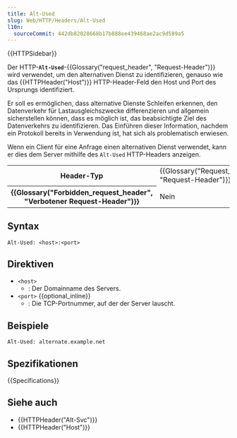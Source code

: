 ```yaml
---
title: Alt-Used
slug: Web/HTTP/Headers/Alt-Used
l10n:
  sourceCommit: 442db82028668b17b888ee439468ae2ac9d589a5
---
```


{{HTTPSidebar}}

Der HTTP-**`Alt-Used`**-{{Glossary("request_header", "Request-Header")}} wird verwendet, um den alternativen Dienst zu identifizieren, genauso wie das {{HTTPHeader("Host")}} HTTP-Header-Feld den Host und Port des Ursprungs identifiziert.

Er soll es ermöglichen, dass alternative Dienste Schleifen erkennen, den Datenverkehr für Lastausgleichszwecke differenzieren und allgemein sicherstellen können, dass es möglich ist, das beabsichtigte Ziel des Datenverkehrs zu identifizieren. Das Einführen dieser Information, nachdem ein Protokoll bereits in Verwendung ist, hat sich als problematisch erwiesen.

Wenn ein Client für eine Anfrage einen alternativen Dienst verwendet, kann er dies dem Server mithilfe des `Alt-Used` HTTP-Headers anzeigen.

<table class="properties">
  <tbody>
    <tr>
      <th scope="row">Header-Typ</th>
      <td>{{Glossary("Request_header", "Request-Header")}}</td>
    </tr>
    <tr>
      <th scope="row">{{Glossary("Forbidden_request_header", "Verbotener Request-Header")}}</th>
      <td>Nein</td>
    </tr>
  </tbody>
</table>

## Syntax

```http
Alt-Used: <host>:<port>
```

## Direktiven

- `<host>`
  - : Der Domainname des Servers.
- `<port>` {{optional_inline}}
  - : Die TCP-Portnummer, auf der der Server lauscht.

## Beispiele

```http
Alt-Used: alternate.example.net
```

## Spezifikationen

{{Specifications}}

## Siehe auch

- {{HTTPHeader("Alt-Svc")}}
- {{HTTPHeader("Host")}}
